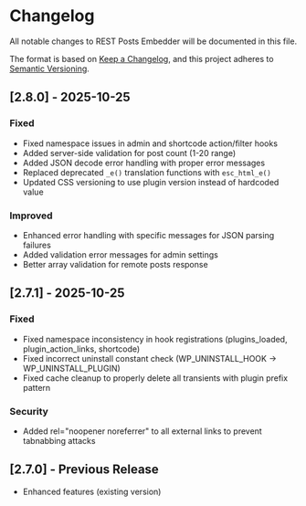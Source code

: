# Changelog

All notable changes to REST Posts Embedder will be documented in this file.

The format is based on [Keep a Changelog](https://keepachangelog.com/en/1.0.0/),
and this project adheres to [Semantic Versioning](https://semver.org/spec/v2.0.0.html).

## [2.8.0] - 2025-10-25

### Fixed
- Fixed namespace issues in admin and shortcode action/filter hooks
- Added server-side validation for post count (1-20 range)
- Added JSON decode error handling with proper error messages
- Replaced deprecated `_e()` translation functions with `esc_html_e()`
- Updated CSS versioning to use plugin version instead of hardcoded value

### Improved
- Enhanced error handling with specific messages for JSON parsing failures
- Added validation error messages for admin settings
- Better array validation for remote posts response

## [2.7.1] - 2025-10-25

### Fixed
- Fixed namespace inconsistency in hook registrations (plugins_loaded, plugin_action_links, shortcode)
- Fixed incorrect uninstall constant check (WP_UNINSTALL_HOOK → WP_UNINSTALL_PLUGIN)
- Fixed cache cleanup to properly delete all transients with plugin prefix pattern

### Security
- Added rel="noopener noreferrer" to all external links to prevent tabnabbing attacks

## [2.7.0] - Previous Release
- Enhanced features (existing version)
